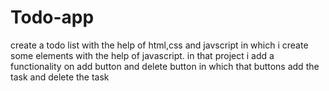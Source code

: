 # Todo-app
create a todo list with the help of html,css and javscript in which i create some elements with the help of javascript. in that project i add a functionality on add button and delete button in which that buttons add the task and delete the task
